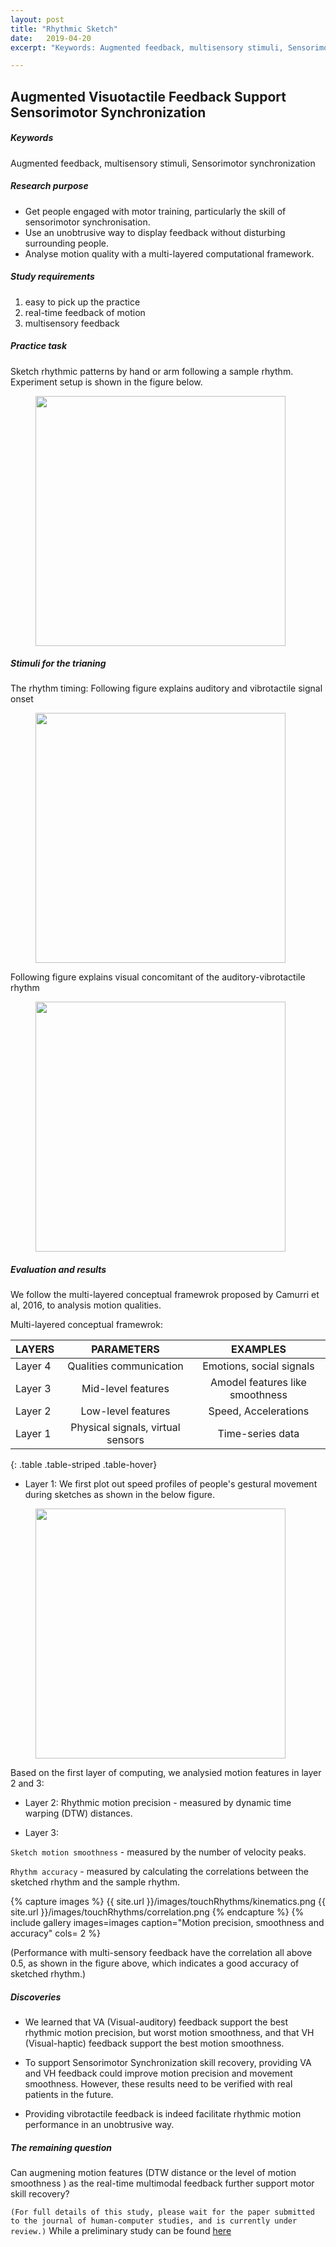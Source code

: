 ```yaml
---
layout: post
title: "Rhythmic Sketch"
date:   2019-04-20
excerpt: "Keywords: Augmented feedback, multisensory stimuli, Sensorimotor synchronization"

---
```


## Augmented Visuotactile Feedback Support Sensorimotor Synchronization

<h5>Keywords</h5>
Augmented feedback, multisensory stimuli, Sensorimotor synchronization


<h5>Research purpose</h5>

- Get people engaged with motor training, particularly the skill of sensorimotor synchronisation.
- Use an unobtrusive way to display feedback without disturbing surrounding people.
- Analyse motion quality with a multi-layered computational framework.

<h5> Study requirements </h5>

1. easy to pick up the practice
2. real-time feedback of motion
3. multisensory feedback

<h5> Practice task </h5>
Sketch rhythmic patterns by hand or arm following a sample rhythm. Experiment setup is shown in the figure below.

<figure>
<img src="{{site.baseurl}}/images/touchRhythms/cut_wall.png" style = "width:400px"/>
</figure>

<h5> Stimuli for the trianing </h5>

The rhythm timing: 
Following figure explains auditory and vibrotactile signal onset

<figure>
<img src="{{site.baseurl}}/images/touchRhythms/AVtiming.png" style = "width:400px"/>
</figure>


Following figure explains visual concomitant of the auditory-vibrotactile rhythm

<figure>
<img src="{{site.baseurl}}/images/touchRhythms/lrlrl.png" style = "width:400px"/>
</figure>

<h5> Evaluation and results </h5>

<!-- Performance with multi-sensory feedback have the correlation all above 0.5, as shown in the figure below, which indicates a good accuracy of sketched rhythm. -->

<!-- <figure>
<img src="{{site.baseurl}}/images/touchRhythms/correlation.png" style = "width:250px"/>
</figure> -->

<!-- Limitation: This evaluation cannot tell the quality of the sketch movements, we need something that can reflect people’s motion features. -->

We follow the multi-layered conceptual framewrok proposed by Camurri et al, 2016, to analysis motion qualities. 

Multi-layered conceptual framewrok:

| LAYERS   |      PARAMETERS     | EXAMPLES  |
|----------|:-------------:|:------:|
| Layer 4 |  Qualities communication |  Emotions, social signals  |
| Layer 3 |  Mid-level features  |  Amodel features like smoothness  |
| Layer 2 |  Low-level features |  Speed, Accelerations  |
| Layer 1 |  Physical signals, virtual sensors |  Time-series data  |
{: .table .table-striped .table-hover}

- Layer 1: We first plot out speed profiles of people's gestural movement during sketches as shown in the below figure.

<figure>
<img src="{{site.baseurl}}/images/touchRhythms/speed.png" style = "width:400px"/>
</figure>


Based on the first layer of computing, we analysied motion features in layer 2 and 3:

- Layer 2: Rhythmic motion precision - measured by dynamic time warping (DTW) distances.

- Layer 3: 

``Sketch motion smoothness`` - measured by the number of velocity peaks.

``Rhythm accuracy`` - measured by calculating the correlations between the sketched rhythm and the sample rhythm. 

{% capture images %}
  {{ site.url }}/images/touchRhythms/kinematics.png
  {{ site.url }}/images/touchRhythms/correlation.png
{% endcapture %}
{% include gallery images=images caption="Motion precision, smoothness and accuracy" cols= 2 %}

<!-- <figure>
<img src="{{site.baseurl}}/images/touchRhythms/kinematics.png" style = "width:350px"/>
<img src="{{site.baseurl}}/images/touchRhythms/correlation.png" style = "width:200px"/>
</figure> -->

(Performance with multi-sensory feedback have the correlation all above 0.5, as shown in the figure above, which indicates a good accuracy of sketched rhythm.)

<h5> Discoveries </h5>

- We learned that VA (Visual-auditory) feedback support the best rhythmic motion precision, but worst motion smoothness, and that VH (Visual-haptic) feedback support the best motion smoothness.

- To support Sensorimotor Synchronization skill recovery, providing VA and VH feedback could improve motion precision and movement smoothness. However, these results need to be verified with real patients in the future.

- Providing vibrotactile feedback is indeed facilitate rhythmic motion performance in an unobtrusive way.

<h5>The remaining question</h5>

Can augmening motion features (DTW distance or the level of motion smoothness ) as the real-time multimodal feedback further support motor skill recovery?

``(For full details of this study, please wait for the paper submitted to the journal of human-computer studies, and is currently under review.)`` While a preliminary study can be found [here](https://dl.acm.org/doi/abs/10.1145/3290607.3312812)

